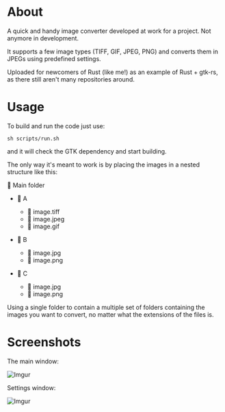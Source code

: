 # About
A quick and handy image converter developed at work for a project. Not anymore in development.

It supports a few image types (TIFF, GIF, JPEG, PNG) and converts them in JPEGs using predefined settings.

Uploaded for newcomers of Rust (like me!) as an example of Rust + gtk-rs, as there still aren't many repositories around.


# Usage
To build and run the code just use:

```
sh scripts/run.sh
```

and it will check the GTK dependency and start building.

The only way it's meant to work is by placing the images in a nested structure like this:

:file_folder: Main folder
 - :file_folder: A
   - :page_facing_up: image.tiff
   - :page_facing_up: image.jpeg
   - :page_facing_up: image.gif

 - :file_folder: B
   - :page_facing_up: image.jpg
   - :page_facing_up: image.png

- :file_folder: C
   - :page_facing_up: image.jpg
   - :page_facing_up: image.png

Using a single folder to contain a multiple set of folders containing the images you want to convert, no matter what the extensions of the files is.


# Screenshots

The main window:

![Imgur](https://i.imgur.com/6CCcGWul.png)

Settings window:

![Imgur](https://i.imgur.com/wRZPzwQl.png)
